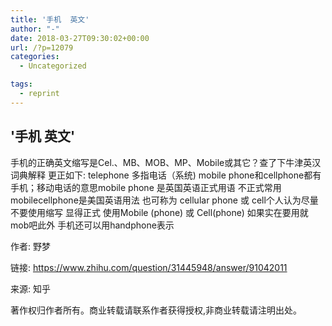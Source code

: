 ```yaml
---
title: '手机  英文'
author: "-"
date: 2018-03-27T09:30:02+00:00
url: /?p=12079
categories:
  - Uncategorized

tags:
  - reprint
---
```

## '手机  英文'
手机的正确英文缩写是Cel.、MB、MOB、MP、Mobile或其它？查了下牛津英汉词典解释 更正如下: telephone 多指电话（系统) mobile phone和cellphone都有手机；移动电话的意思mobile phone 是英国英语正式用语 不正式常用mobilecellphone是美国英语用法 也可称为 cellular phone 或 cell个人认为尽量不要使用缩写 显得正式 使用Mobile (phone) 或 Cell(phone) 如果实在要用就mob吧此外 手机还可以用handphone表示

作者: 野梦
  
链接: https://www.zhihu.com/question/31445948/answer/91042011
  
来源: 知乎
  
著作权归作者所有。商业转载请联系作者获得授权,非商业转载请注明出处。